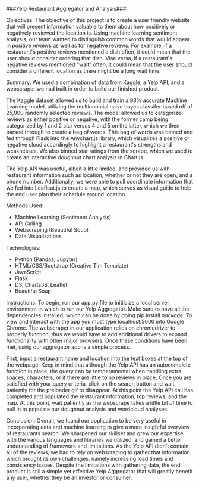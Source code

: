 ###Yelp Restaurant Aggregator and Analysis###

Objectives:
The objective of this project is to create a user friendly website that will present information valuable to them about how positively or negatively reviewed the location is. Using machine learning sentiment analysis, our team wanted to distinguish common words that would appear in positive reviews as well as for negative reviews. For example, if a restaurant's positive reviews mentioned a dish often, it could mean that the user should consider ordering that dish. Vise versa, if a restaurant's negative reviews mentioned "wait" often, it could mean that the user should consider a different location as there might be a long wait time.

Summary:
We used a combination of data from Kaggle, a Yelp API, and a webscraper we had built in order to build our finished product.  

The Kaggle dataset allowed us to build and train a 93% accurate Machine Learning model, utilizing the multionomial naive bayes classifer based off of 25,000 randomly selected reviews. The model allowed us to categorize reviews as either positive or negative, with the former camp being categorized by 1 and 2 star versus 4 and 5 on the latter, which we then parsed through to create a bag of words.  This bag of words was binned and fed through Flask into the Anychart.js library, which visualizes a positive or negative cloud accordingly to highlight a restaurant's strengths and weaknesses.  We also binned star ratings from the scrape, which we used to create an interactive doughnut chart analysis in Chart.js.

The Yelp API was useful, albeit a little limited, and provided us with restaurant information such as location, whether or not they are open, and a phone number.  Additionally, we were able to pull coordinate information that we fed into Leafleat.js to create a map, which serves as  visual guide to help the end user plan their schedule around location.

Methods Used:
- Machine Learning (Sentiment Analysis)
- API Calling
- Webscraping (Beautiful Soup)
- Data Visualizations

Technologies:
- Python (Pandas, Jupyter)
- HTML/CSS/Bootstrap (Creative Tim Template)
- JavaScript
- Flask
- D3, ChartsJS, Leaflet
- Beautiful Soup

Instructions:
To begin, run our app.py file to initilaize a local server environment in which to run our Yelp Aggregator.  Make sure to have all the dependencies installed, which can be done by doing pip install *package*. To view and interact with the app you must type localhost:5000 into Google Chrome. The webscraper in our application relies on chromedriver to properly function, thus we would have to add additional drivers to expand functionality with other major browsers.  Once these conditions have been met, using our aggregator app is a simple process.

First, input a restaurant name and location into the text boxes at the top of the webpage.  Keep in mind that although the Yelp API has an autocomplete function in place, the query can be temperamental when handling extra spaces, characters, or if there are little to no reviews in place. Once you are satisfied with your query criteria, click on the search button and wait patiently for the preloader gif to disappear. At this point the Yelp API call has completed and populated the restaurant information, top reviews, and the map. At this point, wait patiently as the webscrape takes a little bit of time to pull in to populate our doughnut analysis and wordcloud analyses.

Conclusion:
Overall, we found our application to be very useful in incorporating data and machine learning to give a more insightful overview of restaurants search.  We sharpened our skillset and grew our expertise with the various languages and libraries we utilized, and gained a better understanding of framework and limitations. As the Yelp API didn't contain all of the reviews, we had to rely on webscraping to gather that information which brought its own challenges, namely increasing load times and consistency issues. Despite the limitations with gathering data, the end product is still a simple yet effective Yelp Aggregator that will greatly benefit any user, whether they be an investor or consumer.

